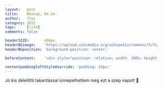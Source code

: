 ```yaml
---
layout:   post
title:    Névnap, 04.24.
author:   flex
category: 2022
tags:     [life]
comments: false

headerSIZE:       450px
headerBGimage:    'https://upload.wikimedia.org/wikipedia/commons/5/51/Small_Red_Rose.JPG'
headerBGposition: 'background-position: center;'

beforeContent:	  '<div style="position: relative; width: 100%; height: 0; padding-bottom: 56.25%;"><iframe style="position: absolute; width: 100%; height: 100%;" src="https://www.youtube.com/embed/LZ2kSbSrDLs" title="YouTube video player" frameborder="0" allow="accelerometer; autoplay; clipboard-write; encrypted-media; gyroscope; picture-in-picture" allowfullscreen></iframe></div>'

contentpaddingleftStyleOverride: 'padding: 15px;'
---
```


Jó kis délelőtti takarítással ünnepelhettem meg ezt a szép napot! 🤣